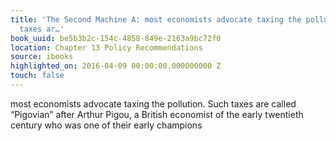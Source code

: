 ```yaml
---
title: 'The Second Machine A: most economists advocate taxing the pollution. Such
  taxes ar…'
book_uuid: be5b3b2c-154c-4858-849e-2163a9bc72f0
location: Chapter 13 Policy Recommendations
source: ibooks
highlighted_on: 2016-04-09 00:00:00.000000000 Z
touch: false
---
```


most economists advocate taxing the pollution. Such taxes are called “Pigovian” after Arthur Pigou, a British economist of the early twentieth century who was one of their early champions